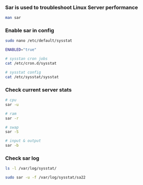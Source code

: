 ### Sar is used to troubleshoot Linux Server performance

```bash
man sar
```



### Enable sar in config

```bash
sudo nano /etc/default/sysstat

ENABLED="true"

# sysstan cron jobs
cat /etc/cron.d/sysstat

# sysstat config
cat /etc/sysstat/sysstat
```

### Check current server stats

```bash
# cpu
sar -u

# ram
sar -r

# swap
sar -S

# input & output
sar -b
```



### Check sar log

```bash
ls -l /var/log/sysstat/

sudo sar -u -f /var/log/sysstat/sa22
```

